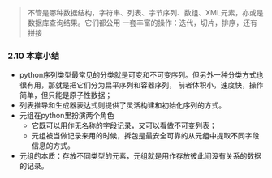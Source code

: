 > 不管是哪种数据结构，字符串、列表、字节序列、数组、XML元素，亦或是数据库查询结果。它们都公用一套丰富的操作：迭代，切片，排序，还有拼接### 2.10 本章小结* python序列类型最常见的分类就是可变和不可变序列。但另外一种分类方式也很有用，那就是把它们分为扁平序列和容器序列，前者体积小，速度快，操作简单，但只能是原子性数据；* 列表推导和生成器表达式则提供了灵活构建和初始化序列的方式。* 元组在python里扮演两个角色    * 它既可以用作无名称的字段记录，又可以看做不可变列表；    * 元组被当做记录来用的时候，拆包是最安全可靠的从元组中提取不同字段信息的方式。* 元组的本质：存放不同类型的元素，元组就是用作存放彼此间没有关系的数据的记录。    